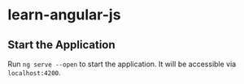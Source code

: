 # learn-angular-js

## Start the Application
Run `ng serve --open` to start the application. It will be accessible via `localhost:4200`.
